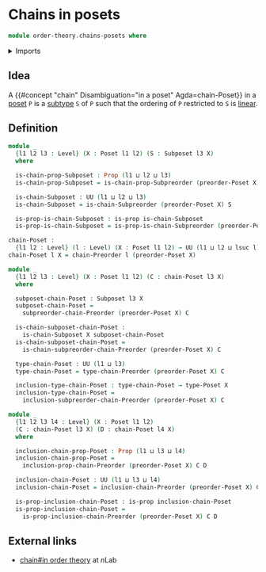 # Chains in posets

```agda
module order-theory.chains-posets where
```

<details><summary>Imports</summary>

```agda
open import foundation.dependent-pair-types
open import foundation.existential-quantification
open import foundation.function-types
open import foundation.propositions
open import foundation.subtypes
open import foundation.universe-levels

open import order-theory.chains-preorders
open import order-theory.posets
open import order-theory.subposets
```

</details>

## Idea

A {{#concept "chain" Disambiguation="in a poset" Agda=chain-Poset}} in a
[poset](order-theory.posets.md) `P` is a [subtype](foundation-core.subtypes.md)
`S` of `P` such that the ordering of `P` restricted to `S` is
[linear](order-theory.total-orders.md).

## Definition

```agda
module _
  {l1 l2 l3 : Level} (X : Poset l1 l2) (S : Subposet l3 X)
  where

  is-chain-prop-Subposet : Prop (l1 ⊔ l2 ⊔ l3)
  is-chain-prop-Subposet = is-chain-prop-Subpreorder (preorder-Poset X) S

  is-chain-Subposet : UU (l1 ⊔ l2 ⊔ l3)
  is-chain-Subposet = is-chain-Subpreorder (preorder-Poset X) S

  is-prop-is-chain-Subposet : is-prop is-chain-Subposet
  is-prop-is-chain-Subposet = is-prop-is-chain-Subpreorder (preorder-Poset X) S

chain-Poset :
  {l1 l2 : Level} (l : Level) (X : Poset l1 l2) → UU (l1 ⊔ l2 ⊔ lsuc l)
chain-Poset l X = chain-Preorder l (preorder-Poset X)

module _
  {l1 l2 l3 : Level} (X : Poset l1 l2) (C : chain-Poset l3 X)
  where

  subposet-chain-Poset : Subposet l3 X
  subposet-chain-Poset =
    subpreorder-chain-Preorder (preorder-Poset X) C

  is-chain-subposet-chain-Poset :
    is-chain-Subposet X subposet-chain-Poset
  is-chain-subposet-chain-Poset =
    is-chain-subpreorder-chain-Preorder (preorder-Poset X) C

  type-chain-Poset : UU (l1 ⊔ l3)
  type-chain-Poset = type-chain-Preorder (preorder-Poset X) C

  inclusion-type-chain-Poset : type-chain-Poset → type-Poset X
  inclusion-type-chain-Poset =
    inclusion-subpreorder-chain-Preorder (preorder-Poset X) C

module _
  {l1 l2 l3 l4 : Level} (X : Poset l1 l2)
  (C : chain-Poset l3 X) (D : chain-Poset l4 X)
  where

  inclusion-chain-prop-Poset : Prop (l1 ⊔ l3 ⊔ l4)
  inclusion-chain-prop-Poset =
    inclusion-prop-chain-Preorder (preorder-Poset X) C D

  inclusion-chain-Poset : UU (l1 ⊔ l3 ⊔ l4)
  inclusion-chain-Poset = inclusion-chain-Preorder (preorder-Poset X) C D

  is-prop-inclusion-chain-Poset : is-prop inclusion-chain-Poset
  is-prop-inclusion-chain-Poset =
    is-prop-inclusion-chain-Preorder (preorder-Poset X) C D
```

## External links

- [chain#in order theory](https://ncatlab.org/nlab/show/chain#in_order_theory)
  at $n$Lab
